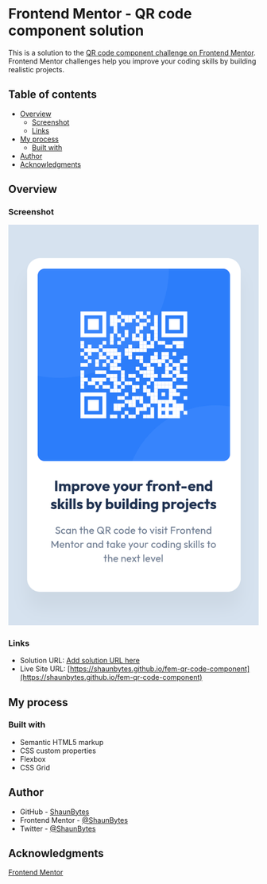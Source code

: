 # Frontend Mentor - QR code component solution

This is a solution to the [QR code component challenge on Frontend Mentor](https://www.frontendmentor.io/challenges/qr-code-component-iux_sIO_H). Frontend Mentor challenges help you improve your coding skills by building realistic projects.

## Table of contents

- [Overview](#overview)
  - [Screenshot](#screenshot)
  - [Links](#links)
- [My process](#my-process)
  - [Built with](#built-with)
- [Author](#author)
- [Acknowledgments](#acknowledgments)

## Overview

### Screenshot

![QR Code Component Screenshot](./screenshots/qr-code-component.png)

### Links

- Solution URL: [Add solution URL here](https://your-solution-url.com)
- Live Site URL: [https://shaunbytes.github.io/fem-qr-code-component](https://shaunbytes.github.io/fem-qr-code-component)

## My process

### Built with

- Semantic HTML5 markup
- CSS custom properties
- Flexbox
- CSS Grid

## Author

- GitHub - [ShaunBytes](https://github.com/ShaunBytes)
- Frontend Mentor - [@ShaunBytes](https://www.frontendmentor.io/profile/ShaunBytes)
- Twitter - [@ShaunBytes](https://x.com/ShaunBytes)

## Acknowledgments

[Frontend Mentor](https://www.frontendmentor.io)
